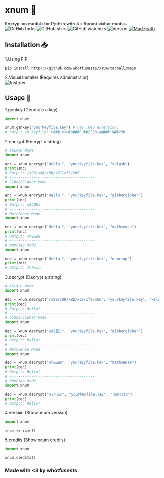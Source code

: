 # xnum 🔐

Encryption module for Python with 4 different cipher modes.    
![GitHub forks](https://img.shields.io/github/forks/whotfusests/bfthon?style=social)
![GitHub stars](https://img.shields.io/github/stars/whotfusests/bfthon?style=social)
![GitHub watchers](https://img.shields.io/github/watchers/whotfusests/bfthon?style=social)
![Version](https://img.shields.io/badge/Version-2.0-233572A5?&logo=github&logoColor=white)
[![Made with](https://img.shields.io/badge/language-Python-%233572A5?logo=python&logoColor=white)](https://www.python.org/)


## Installation 📥

1.Using PIP
```bash
pip install https://github.com/whotfusests/xnum/tarball/main
```

2.Visual Installer (Requires Administrator)      
![Installer](https://img.shields.io/github/v/release/whotfusests/xnum?&logo=github&logoColor=white)

## Usage 📀

1.genkey (Generate a key)
```py
import xnum

xnum.genkey("yourkeyfile.key") # Use .key extension.
# Output in keyfile: V@��i4<u�p���^U��Z^Qܢ0g����^N��V8�
```

2.encrypt (Encrypt a string)
```py
# XSLASH Mode
import xnum

enc = xnum.encrypt("Hello!", "yourkeyfile.key", "xslash")
print(enc)
# Output: /x98/x80/x8b/x27/xf9/x66
# ---------------------------------------
# GibberCipher Mode
import xnum

enc = xnum.encrypt("Hello!", "yourkeyfile.key", "gibbercipher")
print(enc)
# Output: w9J∭Ei
# ---------------------------------------
# MathSense Mode
import xnum

enc = xnum.encrypt("Hello!", "yourkeyfile.key", "mathsense")
print(enc)
# Output: ⊣⊡⍪⊵⊋≷
# ---------------------------------------
# NumCrap Mode
import xnum

enc = xnum.encrypt("Hello!", "yourkeyfile.key", "numcrap")
print(enc)
# Output: ⅊₄ℏ⑿1⁚
```

3.decrypt (Decrypt a string)
```py
# XSLASH Mode
import xnum

dec = xnum.decrypt("/x98/x80/x8b/x27/xf9/x66", "yourkeyfile.key", "xslash")
print(dec)
# Output: Hello!
# ---------------------------------------
# GibberCipher Mode
import xnum

dec = xnum.decrypt("w9J∭Ei", "yourkeyfile.key", "gibbercipher")
print(dec)
# Output: Hello!
# ---------------------------------------
# MathSense Mode
import xnum

dec = xnum.decrypt("⊣⊡⍪⊵⊋≷", "yourkeyfile.key", "mathsense")
print(dec)
# Output: Hello!
# ---------------------------------------
# NumCrap Mode
import xnum

dec = xnum.decrypt("⅊₄ℏ⑿1⁚", "yourkeyfile.key", "numcrap")
print(dec)
# Output: Hello!
```

4.version (Show xnum version)
```py
import xnum

xnum.version()
```

5.credits (Show xnum credits)
```py
import xnum

xnum.credits()
```

### Made with <3 by whotfusests
